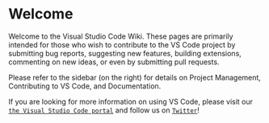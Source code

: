 # Welcome

Welcome to the Visual Studio Code Wiki. These pages are primarily intended for
those who wish to contribute to the VS Code project by submitting bug reports,
suggesting new features, building extensions, commenting on new ideas, or even
by submitting pull requests.

Please refer to the sidebar (on the right) for details on Project Management,
Contributing to VS Code, and Documentation.

If you are looking for more information on using VS Code, please visit our
[`the Visual Studio Code portal`](HTTP://code.visualstudio.com) and follow us on
[`Twitter`](https://twitter.com/code)!
